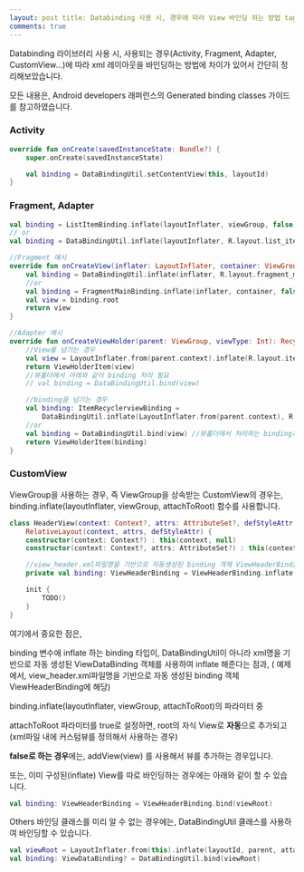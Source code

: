 ```yaml
---
layout: post title: Databinding 사용 시, 경우에 따라 View 바인딩 하는 방법 tags: [android, kotlin,development]
comments: true
---
```


Databinding 라이브러리 사용 시, 사용되는 경우(Activity, Fragment, Adapter, CustomView...)에 따라 xml 레이아웃을 바인딩하는 방법에 차이가 있어서 간단히
정리해보았습니다.

모든 내용은, Android developers 래퍼런스의 Generated binding classes 가이드를 참고하였습니다.

### Activity

```kotlin
override fun onCreate(savedInstanceState: Bundle?) {
    super.onCreate(savedInstanceState)

    val binding = DataBindingUtil.setContentView(this, layoutId)
}
```

### Fragment, Adapter

```kotlin
val binding = ListItemBinding.inflate(layoutInflater, viewGroup, false)
// or 
val binding = DataBindingUtil.inflate(layoutInflater, R.layout.list_item, viewGroup, false)
```

```kotlin
//Fragment 예시 
override fun onCreateView(inflater: LayoutInflater, container: ViewGroup?, savedInstanceState: Bundle?): View {
    val binding = DataBindingUtil.inflate(inflater, R.layout.fragment_main, container, false)
    //or 
    val binding = FragmentMainBinding.inflate(inflater, container, false)
    val view = binding.root
    return view
}
```

```kotlin
//Adapter 예시 
override fun onCreateViewHolder(parent: ViewGroup, viewType: Int): RecyclerView.ViewHolder {
    //View를 넘기는 경우
    val view = LayoutInflater.from(parent.context).inflate(R.layout.item_recyclerview, parent, false)
    return ViewHolderItem(view)
    //뷰홀더에서 아래와 같이 binding 처리 필요 
    // val binding = DataBindingUtil.bind(view)

    //binding을 넘기는 경우
    val binding: ItemRecyclerviewBinding =
        DataBindingUtil.inflate(LayoutInflater.from(parent.context), R.layout.item_recyclerview, parent, false)
    //or
    val binding = DataBindingUtil.bind(view) //뷰홀더에서 처리하는 binding과 동일
    return ViewHolderItem(binding)
}
 ```

### CustomView

ViewGroup을 사용하는 경우, 즉 ViewGroup을 상속받는 CustomView의 경우는, binding.inflate(layoutInflater, viewGroup, attachToRoot) 함수를
사용합니다.

```kotlin
class HeaderView(context: Context?, attrs: AttributeSet?, defStyleAttr: Int) :
    RelativeLayout(context, attrs, defStyleAttr) {
    constructor(context: Context?) : this(context, null)
    constructor(context: Context?, attrs: AttributeSet?) : this(context, attrs, 0)

    //view_header.xml파일명을 기반으로 자동생성된 binding 객체 ViewHeaderBinding
    private val binding: ViewHeaderBinding = ViewHeaderBinding.inflate(LayoutInflater.from(context), this, false)

    init {
        TODO()
    }
}
```

여기에서 중요한 점은,

binding 변수에 inflate 하는 binding 타입이, DataBindingUtil이 아니라 xml명을 기반으로 자동 생성된 ViewDataBinding 객체를 사용하여 inflate 해준다는 점과, (
예제에서, view_header.xml파일명을 기반으로 자동 생성된 binding 객체 ViewHeaderBinding에 해당)

binding.inflate(layoutInflater, viewGroup, attachToRoot)의 파라미터 중

attachToRoot 파라미터를 true로 설정하면, root의 자식 View로 **자동**으로 추가되고 (xml파일 내에 커스텀뷰를 정의해서 사용하는 경우)

**false로 하는 경우**에는, addView(view) 를 사용해서 뷰를 추가하는 경우입니다.

또는, 이미 구성된(inflate) View를 따로 바인딩하는 경우에는 아래와 같이 할 수 있습니다.

```kotlin
val binding: ViewHeaderBinding = ViewHeaderBinding.bind(viewRoot)
```

Others 바인딩 클래스를 미리 알 수 없는 경우에는, DataBindingUtil 클래스를 사용하여 바인딩할 수 있습니다.

```kotlin
val viewRoot = LayoutInflater.from(this).inflate(layoutId, parent, attachToParent)
val binding: ViewDataBinding? = DataBindingUtil.bind(viewRoot)
```